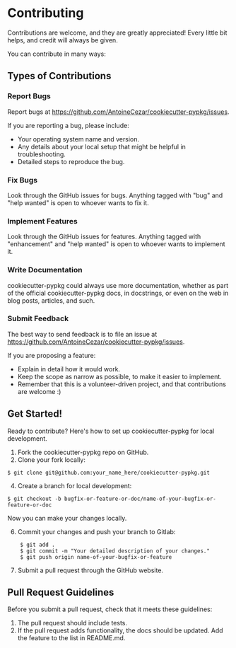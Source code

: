 # Contributing

Contributions are welcome, and they are greatly appreciated! Every
little bit helps, and credit will always be given.

You can contribute in many ways:

## Types of Contributions

### Report Bugs

Report bugs at https://github.com/AntoineCezar/cookiecutter-pypkg/issues.

If you are reporting a bug, please include:

* Your operating system name and version.
* Any details about your local setup that might be helpful in troubleshooting.
* Detailed steps to reproduce the bug.

### Fix Bugs

Look through the GitHub issues for bugs. Anything tagged with "bug"
and "help wanted" is open to whoever wants to fix it.

### Implement Features

Look through the GitHub issues for features. Anything tagged with "enhancement"
and "help wanted" is open to whoever wants to implement it.

### Write Documentation

cookiecutter-pypkg could always use more documentation, whether as part of the
official cookiecutter-pypkg docs, in docstrings, or even on the web in blog posts,
articles, and such.

### Submit Feedback

The best way to send feedback is to file an issue at https://github.com/AntoineCezar/cookiecutter-pypkg/issues.

If you are proposing a feature:

* Explain in detail how it would work.
* Keep the scope as narrow as possible, to make it easier to implement.
* Remember that this is a volunteer-driven project, and that contributions
  are welcome :)

## Get Started!

Ready to contribute? Here's how to set up cookiecutter-pypkg for local development.

1. Fork the cookiecutter-pypkg repo on GitHub.
2. Clone your fork locally:
```shell
$ git clone git@github.com:your_name_here/cookiecutter-pypkg.git
```

4. Create a branch for local development:
```shell
$ git checkout -b bugfix-or-feature-or-doc/name-of-your-bugfix-or-feature-or-doc
```

   Now you can make your changes locally.

6. Commit your changes and push your branch to Gitlab:
```shell
    $ git add .
    $ git commit -m "Your detailed description of your changes."
    $ git push origin name-of-your-bugfix-or-feature
```

7. Submit a pull request through the GitHub website.

## Pull Request Guidelines

Before you submit a pull request, check that it meets these guidelines:

1. The pull request should include tests.
2. If the pull request adds functionality, the docs should be updated. Add the
   feature to the list in README.md.
